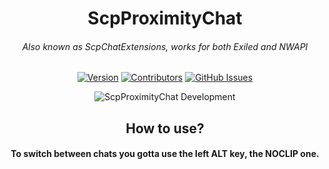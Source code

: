 <h1 align="center">ScpProximityChat</h1>
<h6 align="center">Also known as ScpChatExtensions, works for both Exiled and NWAPI</h6>

<div align="center">

[![Version](https://img.shields.io/github/v/release/Jesus-QC/ScpProximityChat?sort=semver&style=flat-square&color=8DBBE9&label=Version)]()
[![Contributors](https://img.shields.io/github/contributors-anon/Jesus-QC/ScpProximityChat?color=90E59A&style=flat-square&label=Contributors)]()
[![GitHub Issues](https://img.shields.io/github/issues/Jesus-QC/ScpProximityChat.svg?style=flat-square&label=Issues&color=d77982)](https://github.com/Jesus-QC/CursedMod/issues)

</div>

<p align="center">
  <img alt="ScpProximityChat Development" src="https://repobeats.axiom.co/api/embed/09ed4c12a86b978e6e8c5b5e31f6450c210897ad.svg">
</p>

<div align="center">
<h2>How to use?</h1>
<h4>To switch between chats you gotta use the left ALT key, the NOCLIP one.</h4>
</div>
